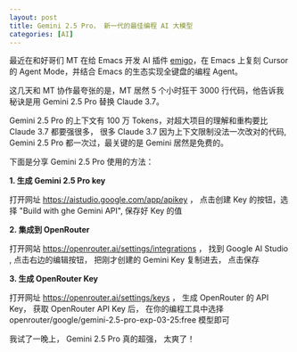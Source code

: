 ```yaml
---
layout: post
title: Gemini 2.5 Pro， 新一代的最佳编程 AI 大模型
categories: [AI]
---
```


最近在和好哥们 MT 在给 Emacs 开发 AI 插件 [emigo](https://github.com/MatthewZMD/emigo)，在 Emacs 上复刻 Cursor 的 Agent Mode，并结合 Emacs 的生态实现全键盘的编程 Agent。

这几天和 MT 协作最夸张的是，MT 居然 5 个小时狂干 3000 行代码，他告诉我秘诀是用 Gemini 2.5 Pro 替换 Claude 3.7。

Gemini 2.5 Pro 的上下文有 100 万 Tokens，对超大项目的理解和重构要比 Claude 3.7 都要强很多， 很多 Claude 3.7 因为上下文限制没法一次改对的代码, Gemini 2.5 Pro 都一次过，最关键的是 Gemini 居然是免费的。

下面是分享 Gemini 2.5 Pro 使用的方法：

**1. 生成 Gemini 2.5 Pro key**

打开网址 https://aistudio.google.com/app/apikey ， 点击创建 Key 的按钮，选择 "Build with ghe Gemini API", 保存好 Key 的值

**2. 集成到 OpenRouter**

打开网站 https://openrouter.ai/settings/integrations ， 找到 Google AI Studio , 点击右边的编辑按钮， 把刚才创建的 Gemini Key 复制进去， 点击保存

**3. 生成 OpenRouter Key**

打开网址 https://openrouter.ai/settings/keys ， 生成 OpenRouter 的 API Key， 获取 OpenRouter API Key 后， 在你的编程工具中选择 openrouter/google/gemini-2.5-pro-exp-03-25:free 模型即可

我试了一晚上， Gemini 2.5 Pro 真的超强， 太爽了！

